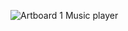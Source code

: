 ![Artboard 1](https://github.com/RecontresMusic/recmus/assets/110759159/a42ed637-e904-4885-a3df-c4ddb0183f79)
Music player
